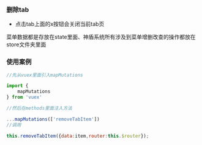 ### 删除tab

* 点击tab上面的x按钮会关闭当前tab页

菜单数据都是存放在state里面、神盾系统所有涉及到菜单增删改查的操作都放在store文件夹里面

### 使用案例

```js
//先从vuex里面引入mapMutations

import {
    mapMutations
} from 'vuex'

//然后在methods里面注入方法

...mapMutations(['removeTabItem'])
//调用

this.removeTabItem({data:item,router:this.$router});
```





